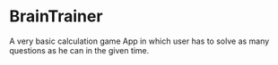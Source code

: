 # BrainTrainer
A very basic calculation game App in which user has to solve as many questions as he can in the given time.
